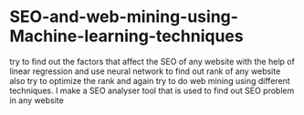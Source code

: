 # SEO-and-web-mining-using-Machine-learning-techniques
try to find out the factors that affect the SEO of any website with the help of linear regression and use neural network to find out rank of any website also try to optimize the rank and again try to do web mining using different techniques.
I make a SEO analyser tool that is used to find out SEO problem in any website 
